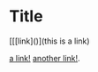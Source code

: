 # Title

\[[\[link\]\(\)](this is a link)

[a link!](https://something.com)
[another link!](some-page.html).